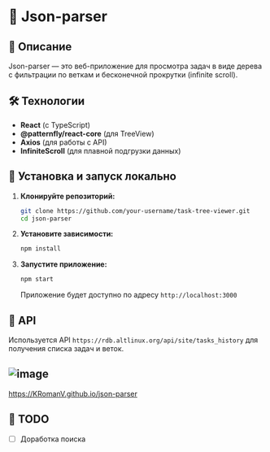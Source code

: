 # 🚀 Json-parser

## 📖 Описание
Json-parser — это веб-приложение для просмотра задач в виде дерева с фильтрации по веткам и бесконечной прокрутки (infinite scroll).

## 🛠️ Технологии
- **React** (с TypeScript)
- **@patternfly/react-core** (для TreeView)
- **Axios** (для работы с API)
- **InfiniteScroll** (для плавной подгрузки данных)

## 🔧 Установка и запуск локально

1. **Клонируйте репозиторий:**
   ```sh
   git clone https://github.com/your-username/task-tree-viewer.git
   cd json-parser
   ```

2. **Установите зависимости:**
   ```sh
   npm install
   ```

3. **Запустите приложение:**
   ```sh
   npm start
   ```
   Приложение будет доступно по адресу `http://localhost:3000`

## 🔗 API
Используется API `https://rdb.altlinux.org/api/site/tasks_history` для получения списка задач и веток.


## ![image](https://github.com/user-attachments/assets/2b47cc92-da44-41f5-80f0-7fee86bbd98b)
https://KRomanV.github.io/json-parser

## 📝 TODO
- [ ] Доработка поиска


